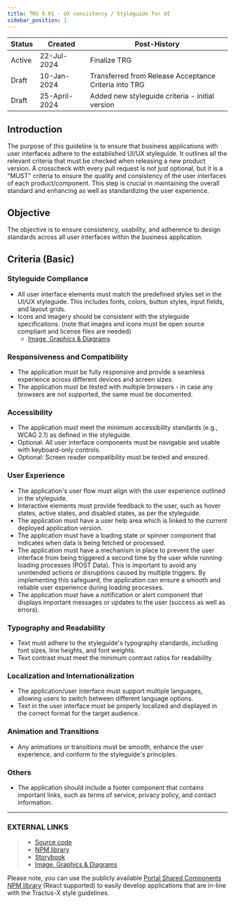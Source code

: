 ```yaml
---
title: TRG 9.01 - UX consistency / Styleguide for UI
sidebar_position: 1
---
```


| Status | Created       | Post-History                                             |
|--------|---------------|----------------------------------------------------------|
| Active | 22-Jul-2024   | Finalize TRG                                             |
| Draft  | 10-Jan-2024   | Transferred from Release Acceptance Criteria into TRG    |
| Draft  | 25-April-2024 | Added new styleguide criteria - initial version          |

## Introduction

The purpose of this guideline is to ensure that business applications with user interfaces adhere to the established UI/UX styleguide. It outlines all the relevant criteria that must be checked when releasing a new product version. A crosscheck with every pull request is not just optional, but it is a "MUST" criteria to ensure the quality and consistency of the user interfaces of each product/component. This step is crucial in maintaining the overall standard and enhancing as well as standardizing the user experience.

## Objective

The objective is to ensure consistency, usability, and adherence to design standards across all user interfaces within the business application.

## Criteria (Basic)

### Styleguide Compliance

- All user interface elements must match the predefined styles set in the UI/UX styleguide. This includes fonts, colors, button styles, input fields, and layout grids.
- Icons and imagery should be consistent with the styleguide specifications. (note that images and icons must be open source compliant and license files are needed)
  - [Image, Graphics & Diagrams](https://github.com/eclipse-tractusx/portal-assets/blob/v2.0.0/docs/developer/Technical%20Documentation/Others/Images%2C%20Graphics%20and%20Diagrams.md)

### Responsiveness and Compatibility

- The application must be fully responsive and provide a seamless experience across different devices and screen sizes.
- The application must be tested with multiple browsers - in case any browsers are not supported, the same must be documented.

### Accessibility

- The application must meet the minimum accessibility standards (e.g., WCAG 2.1) as defined in the styleguide.
- Optional: All user interface components must be navigable and usable with keyboard-only controls.
- Optional: Screen reader compatibility must be tested and ensured.

### User Experience

- The application's user flow must align with the user experience outlined in the styleguide.
- Interactive elements must provide feedback to the user, such as hover states, active states, and disabled states, as per the styleguide.
- The application must have a user help area which is linked to the current deployed application version.
- The application must have a loading state or spinner component that indicates when data is being fetched or processed.
- The application must have a mechanism in place to prevent the user interface from being triggered a second time by the user while running loading processes (POST Data). This is important to avoid any unintended actions or disruptions caused by multiple triggers. By implementing this safeguard, the application can ensure a smooth and reliable user experience during loading processes.
- The application must have a notification or alert component that displays important messages or updates to the user (success as well as errors).

### Typography and Readability

- Text must adhere to the styleguide's typography standards, including font sizes, line heights, and font weights.
- Text contrast must meet the minimum contrast ratios for readability.

### Localization and Internationalization

- The application/user interface must support multiple languages, allowing users to switch between different language options.
- Text in the user interface must be properly localized and displayed in the correct format for the target audience.

### Animation and Transitions

- Any animations or transitions must be smooth, enhance the user experience, and conform to the styleguide's principles.

### Others

- The application should include a footer component that contains important links, such as terms of service, privacy policy, and contact information.

---

### EXTERNAL LINKS

> - [Source code](https://github.com/eclipse-tractusx/portal-shared-components.git)
> - [NPM library](https://www.npmjs.com/package/@catena-x/portal-shared-components)
> - [Storybook](https://eclipse-tractusx.github.io/portal-shared-components)
> - [Image, Graphics & Diagrams](https://github.com/eclipse-tractusx/portal-assets/blob/v2.0.0/docs/developer/Technical%20Documentation/Others/Images%2C%20Graphics%20and%20Diagrams.md)

Please note, you can use the publicly available [Portal Shared Components NPM library](https://www.npmjs.com/package/@catena-x/portal-shared-components) (React supported) to easily develop applications that are in-line with the Tractus-X style guidelines.
